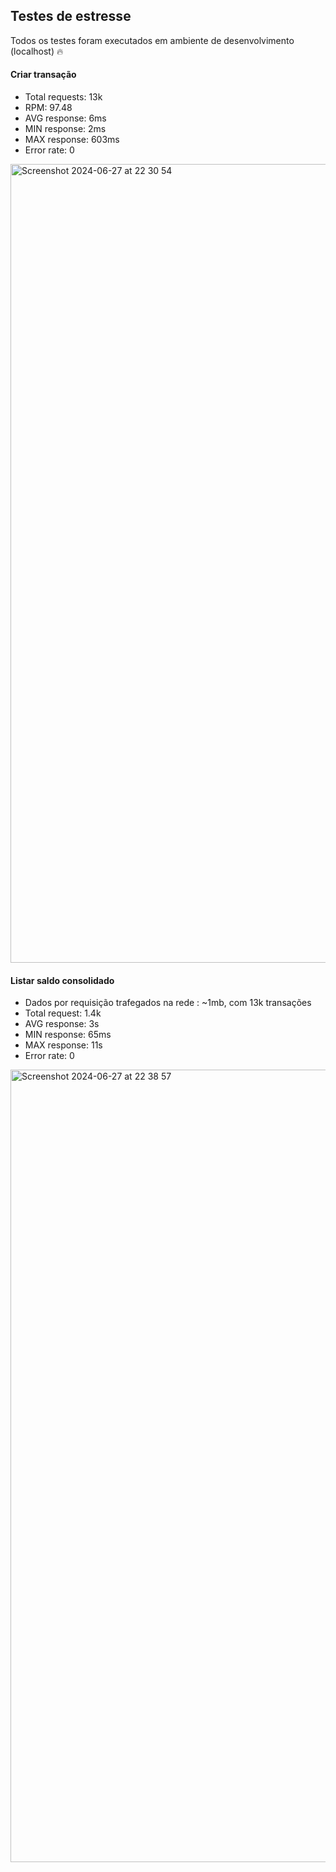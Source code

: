 ## Testes de estresse
Todos os testes foram executados em ambiente de desenvolvimento (localhost) :fire:

#### Criar transação
- Total requests: 13k
- RPM: 97.48
- AVG response: 6ms
- MIN response: 2ms
- MAX response: 603ms
- Error rate: 0

<img width="1278" alt="Screenshot 2024-06-27 at 22 30 54" src="https://github.com/wodsonluiz/CashManager/assets/13908258/e6d1c64e-ca00-4610-b7bb-57b3996856e1">

#### Listar saldo consolidado
- Dados por requisição trafegados na rede : ~1mb, com 13k transações
- Total request: 1.4k
- AVG response: 3s
- MIN response: 65ms
- MAX response: 11s
- Error rate: 0

<img width="1268" alt="Screenshot 2024-06-27 at 22 38 57" src="https://github.com/wodsonluiz/CashManager/assets/13908258/4b9be163-810d-4b51-a04a-5a739df91d69">
